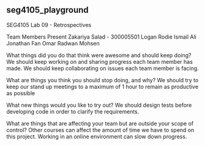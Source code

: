 ## seg4105_playground

SEG4105 Lab 09 - Retrospectives

Team Members Present
Zakariya Salad - 300005501
Logan Rodie
Ismail Ali
Jonathan Fan
Omar Radwan Mohsen

What things did you do that think were awesome and should keep doing?
We should keep working on and sharing progress each team member has made.
We should keep collaborating on issues each team member is facing.

What are things you think you should stop doing, and why?
We should try to keep our stand up meetings to a maximum of 1 hour to remain as productive as possible

What new things would you like to try out?
We should design tests before developing code in order to clarify the requirements.

What are things that are affecting your team but are outside your scope of control?
Other courses can affect the amount of time we have to spend on this project.
Working in an online environment can slow down progress.